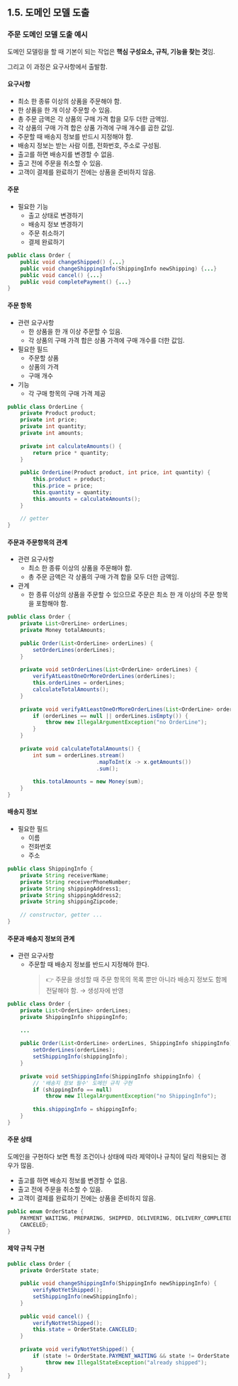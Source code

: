 ## 1.5. 도메인 모델 도출

### 주문 도메인 모델 도출 예시

도메인 모델링을 할 때 기본이 되는 작업은 **핵심 구성요소, 규칙, 기능을 찾는 것**임.

그리고 이 과정은 요구사항에서 출발함.

#### 요구사항

- 최소 한 종류 이상의 상품을 주문해야 함.
- 한 상품을 한 개 이상 주문할 수 있음.
- 총 주문 금액은 각 상품의 구매 가격 합을 모두 더한 금액임.
- 각 상품의 구매 가격 합은 상품 가격에 구매 개수를 곱한 값임.
- 주문할 때 배송지 정보를 반드시 지정해야 함.
- 배송지 정보는 받는 사람 이름, 전화번호, 주소로 구성됨.
- 출고를 하면 배송지를 변경할 수 없음.
- 출고 전에 주문을 취소할 수 있음.
- 고객이 결제를 완료하기 전에는 상품을 준비하지 않음.

#### 주문

- 필요한 기능
    - 출고 상태로 변경하기
    - 배송지 정보 변경하기
    - 주문 취소하기
    - 결제 완료하기

```java
public class Order {
    public void changeShipped() {...}
    public void changeShippingInfo(ShippingInfo newShipping) {...}
    public void cancel() {...}
    public void completePayment() {...}
}
```

#### 주문 항목

- 관련 요구사항
    - 한 상품을 한 개 이상 주문할 수 있음.
    - 각 상품의 구매 가격 합은 상품 가격에 구매 개수를 더한 값임.
- 필요한 필드
  - 주문할 상품
  - 상품의 가격
  - 구매 개수
- 기능
  - 각 구매 항목의 구매 가격 제공

```java
public class OrderLine {
    private Product product;
    private int price;
    private int quantity;
    private int amounts;
    
    private int calculateAmounts() {
        return price * quantity;
    }
    
    public OrderLine(Product product, int price, int quantity) {
        this.product = product;
        this.price = price;
        this.quantity = quantity;
        this.amounts = calculateAmounts();
    }
    
    // getter
}
```

#### 주문과 주문항목의 관계

- 관련 요구사항
  - 최소 한 종류 이상의 상품을 주문해야 함.
  - 총 주문 금액은 각 상품의 구매 가격 합을 모두 더한 금액임.
- 관계
  - 한 종류 이상의 상품을 주문할 수 있으므로 주문은 최소 한 개 이상의 주문 항목을 포함해야 함.

```java
public class Order {
    private List<OrerLine> orderLines;
    private Money totalAmounts;
    
    public Order(List<OrderLine> orderLines) {
        setOrderLines(orderLines);
    }
    
    private void setOrderLines(List<OrderLine> orderLines) {
        verifyAtLeastOneOrMoreOrderLines(orderLines);
        this.orderLines = orderLines;
        calculateTotalAmounts();
    }
    
    private void verifyAtLeastOneOrMoreOrderLines(List<OrderLine> orderLines) {
        if (orderLines == null || orderLines.isEmpty()) {
            throw new IllegalArgumentException("no OrderLine");
        }
    }
    
    private void calculateTotalAmounts() {
        int sum = orderLines.stream()
                            .mapToInt(x -> x.getAmounts())
                            .sum();
                            
        this.totalAmounts = new Money(sum);
    }
}
```

#### 배송지 정보

- 필요한 필드
  - 이름
  - 전화번호
  - 주소

```java
public class ShippingInfo {
    private String receiverName;
    private String receiverPhoneNumber;
    private String shippingAddress1;
    private String shippingAddress2;
    private String shippingZipcode;
    
    // constructor, getter ...
}
```

#### 주문과 배송지 정보의 관계

- 관련 요구사항
  - 주문할 때 배송지 정보를 반드시 지정해야 한다.
    > 👉 주문을 생성할 때 주문 항목의 목록 뿐만 아니라 배송지 정보도 함께 전달해야 함. → 생성자에 반영

```java
public class Order {
    private List<OrderLine> orderLines;
    private ShippingInfo shippingInfo;
    
    ...
    
    public Order(List<OrderLine> orderLines, ShippingInfo shippingInfo) {
        setOrderLines(orderLines);
        setShippingInfo(shippingInfo);
    }
    
    private void setShippingInfo(ShippingInfo shippingInfo) {
        // '배송지 정보 필수' 도메인 규칙 구현
        if (shippingInfo == null)
            throw new IllegalArgumentException("no ShippingInfo");
        
        this.shippingInfo = shippingInfo;
    }
}
```

#### 주문 상태

도메인을 구현하다 보면 특정 조건이나 상태에 따라 제약이나 규칙이 달리 적용되는 경우가 많음.

- 출고를 하면 배송지 정보를 변경할 수 없음.
- 출고 전에 주문을 취소할 수 있음.
- 고객이 결제를 완료하기 전에는 상품을 준비하지 않음.

```java
public enum OrderState {
    PAYMENT_WAITING, PREPARING, SHIPPED, DELIVERING, DELIVERY_COMPLETED,
    CANCELED;
}
```

#### 제약 규칙 구현

```java
public class Order {
    private OrderState state;
    
    public void changeShippingInfo(ShippingInfo newShippingInfo) {
        verifyNotYetShipped();
        setShippingInfo(newShippingInfo);
    }
    
    public void cancel() {
        verifyNotYetShipped();
        this.state = OrderState.CANCELED;
    }
    
    private void verifyNotYetShipped() {
        if (state != OrderState.PAYMENT_WAITING && state != OrderState.PREPARING)
            throw new IllegalStateException("already shipped");
    }
}
```
